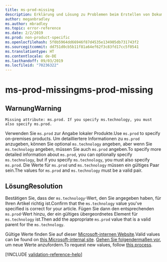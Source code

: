 ```yaml
---
title: ms-prod-missing
description: Erklärung und Lösung zu Problemen beim Erstellen von Dokumentationsartikeln – ms-prod-missing
author: meganbradley
ms.author: mbradley
ms.topic: error-reference
ms.date: 2/2/2019
ms.prod: non-product-specific
ms.openlocfilehash: 5f0b5964dd66946f87d4535e134905db731743f2
ms.sourcegitcommit: dd751d0cb5b11f81a64ef62f3c83fd17cc5f0541
ms.translationtype: HT
ms.contentlocale: de-DE
ms.lasthandoff: 09/03/2019
ms.locfileid: "70236322"
---
```

# <a name="ms-prod-missing"></a><span data-ttu-id="d7610-103">ms-prod-missing</span><span class="sxs-lookup"><span data-stu-id="d7610-103">ms-prod-missing</span></span>

## <a name="warning"></a><span data-ttu-id="d7610-104">Warnung</span><span class="sxs-lookup"><span data-stu-id="d7610-104">Warning</span></span>

`Missing attribute: ms.prod. If you specify ms.technology, you must also specify ms.prod.`

<span data-ttu-id="d7610-105">Verwenden Sie `ms.prod` zur Angabe lokaler Produkte.</span><span class="sxs-lookup"><span data-stu-id="d7610-105">Use `ms.prod` to specify on-premises products.</span></span> <span data-ttu-id="d7610-106">Um detailliertere Informationen zu `ms.prod` anzugeben, können Sie optional `ms.technology` angeben, aber wenn Sie `ms.technology` angeben, müssen Sie auch `ms.prod` angeben.</span><span class="sxs-lookup"><span data-stu-id="d7610-106">To specify more detailed information about `ms.prod`, you can optionally specify `ms.technology`, but if you specify `ms.technology`, you must also specify `ms.prod`.</span></span> <span data-ttu-id="d7610-107">Die Werte für `ms.prod` und `ms.technology` müssen ein gültiges Paar sein.</span><span class="sxs-lookup"><span data-stu-id="d7610-107">The values for `ms.prod` and `ms.technology` must be a valid pair.</span></span>

## <a name="resolution"></a><span data-ttu-id="d7610-108">Lösung</span><span class="sxs-lookup"><span data-stu-id="d7610-108">Resolution</span></span>

<span data-ttu-id="d7610-109">Bestätigen Sie, dass der `ms.technology`-Wert, den Sie angegeben haben, für Ihren Artikel richtig ist.</span><span class="sxs-lookup"><span data-stu-id="d7610-109">Confirm that the `ms.technology` value you've specified is correct for your article.</span></span> <span data-ttu-id="d7610-110">Fügen Sie dann den entsprechenden `ms.prod`-Wert hinzu, der ein gültiges übergeordnetes Element für `ms.technology` ist.</span><span class="sxs-lookup"><span data-stu-id="d7610-110">Then add the appropriate `ms.prod` value that is a valid parent for the `ms.technology`.</span></span>

<span data-ttu-id="d7610-111">Gültige Werte finden Sie auf dieser [Microsoft-internen Website](https://docsmetadatatool.azurewebsites.net/allowlists).</span><span class="sxs-lookup"><span data-stu-id="d7610-111">Valid values can be found on [this Microsoft-internal site](https://docsmetadatatool.azurewebsites.net/allowlists).</span></span> <span data-ttu-id="d7610-112">[Gehen Sie folgendermaßen vor](https://review.docs.microsoft.com/help/contribute/metadata-changes?branch=master), um neue Werte anzufordern.</span><span class="sxs-lookup"><span data-stu-id="d7610-112">To request new values, follow [this process](https://review.docs.microsoft.com/help/contribute/metadata-changes?branch=master).</span></span>

<!--make sure to add this file to your includes folder and verify the path-->
[!INCLUDE [validation-reference-help](includes/validation-reference-help.md)]
